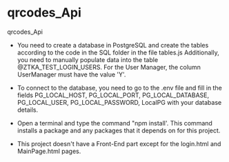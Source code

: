 # qrcodes_Api
qrcodes_Api

- You need to create a database in PostgreSQL and create the tables according to the code in the SQL folder in the file tables.js Additionally,
  you need to manually populate data into the table @ZTKA_TEST_LOGIN_USERS. For the User Manager, the column UserManager must have the value 'Y'.

- To connect to the database, you need to go to the .env file and fill in the fields PG_LOCAL_HOST, PG_LOCAL_PORT,
   PG_LOCAL_DATABASE, PG_LOCAL_USER, PG_LOCAL_PASSWORD, LocalPG with your database details.

- Open a terminal and type the command "npm install'. This command installs a package and any packages that it depends on for this project.

- This project doesn't have a Front-End part except for the login.html and MainPage.html pages.
